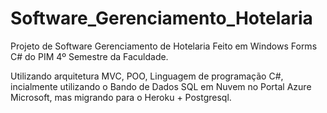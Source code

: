 # Software_Gerenciamento_Hotelaria

Projeto de Software Gerenciamento de Hotelaria Feito em Windows Forms C# do PIM 4º Semestre da Faculdade.

Utilizando arquitetura MVC, POO, Linguagem de programação C#, incialmente utilizando o Bando de Dados SQL em Nuvem no Portal Azure Microsoft, 
mas migrando para o Heroku + Postgresql.
